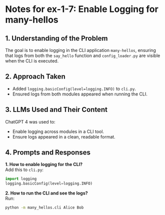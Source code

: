 # Notes for ex-1-7: Enable Logging for many-hellos

## 1. Understanding of the Problem
The goal is to enable logging in the CLI application `many-hellos`, ensuring that 
logs from both the `say_hello` function and `config_loader.py` are visible when the CLI is executed.

## 2. Approach Taken
- Added `logging.basicConfig(level=logging.INFO)` to `cli.py`.
- Ensured logs from both modules appeared when running the CLI.

## 3. LLMs Used and Their Content
ChatGPT 4 was used to:
- Enable logging across modules in a CLI tool.
- Ensure logs appeared in a clean, readable format.

## 4. Prompts and Responses
**1. How to enable logging for the CLI?**  
Add this to `cli.py`:
```python
import logging
logging.basicConfig(level=logging.INFO)
```

**2. How to run the CLI and see the logs?**  
Run:
```bash
python -m many_hellos.cli Alice Bob
